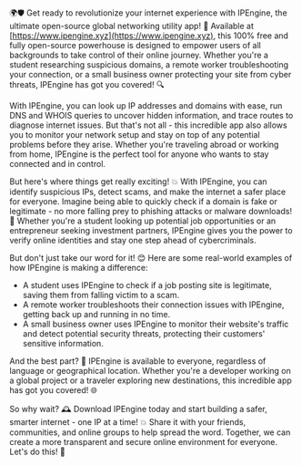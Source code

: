 🌍🛡️ Get ready to revolutionize your internet experience with IPEngine, the ultimate open-source global networking utility app! 🚀 Available at [https://www.ipengine.xyz](https://www.ipengine.xyz), this 100% free and fully open-source powerhouse is designed to empower users of all backgrounds to take control of their online journey. Whether you're a student researching suspicious domains, a remote worker troubleshooting your connection, or a small business owner protecting your site from cyber threats, IPEngine has got you covered! 🔍

With IPEngine, you can look up IP addresses and domains with ease, run DNS and WHOIS queries to uncover hidden information, and trace routes to diagnose internet issues. But that's not all - this incredible app also allows you to monitor your network setup and stay on top of any potential problems before they arise. Whether you're traveling abroad or working from home, IPEngine is the perfect tool for anyone who wants to stay connected and in control.

But here's where things get really exciting! 💥 With IPEngine, you can identify suspicious IPs, detect scams, and make the internet a safer place for everyone. Imagine being able to quickly check if a domain is fake or legitimate - no more falling prey to phishing attacks or malware downloads! 🚫 Whether you're a student looking up potential job opportunities or an entrepreneur seeking investment partners, IPEngine gives you the power to verify online identities and stay one step ahead of cybercriminals.

But don't just take our word for it! 😊 Here are some real-world examples of how IPEngine is making a difference:

* A student uses IPEngine to check if a job posting site is legitimate, saving them from falling victim to a scam.
* A remote worker troubleshoots their connection issues with IPEngine, getting back up and running in no time.
* A small business owner uses IPEngine to monitor their website's traffic and detect potential security threats, protecting their customers' sensitive information.

And the best part? 🎉 IPEngine is available to everyone, regardless of language or geographical location. Whether you're a developer working on a global project or a traveler exploring new destinations, this incredible app has got you covered! 🌐

So why wait? 🕰️ Download IPEngine today and start building a safer, smarter internet - one IP at a time! 💥 Share it with your friends, communities, and online groups to help spread the word. Together, we can create a more transparent and secure online environment for everyone. Let's do this! 💪